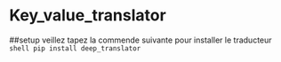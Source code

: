 # Key_value_translator

##setup
veillez tapez la commende suivante pour installer le traducteur 
``shell
pip install deep_translator
``